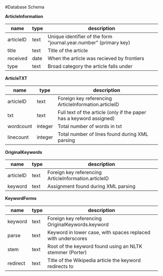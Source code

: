#Database Schema


**ArticleInformation**

name | type | description
--- | --- | ---
articleID | text | Unique identifier of the form "journal.year.number" (primary key)
title | text | Title of the article
received | date| When the article was recieved by frontiers
type | text | Broad category the article falls under

**ArticleTXT**

name | type | description
--- | --- | ---
articleID | text | Foreign key referencing ArticleInformation.articleID
txt | text | Full text of the article (only if the paper has a keyword assigned)
wordcount | integer | Total number of words in txt 
linecount | integer | Total number of lines found during XML parsing

**OriginalKeywords**

name | type | description
--- | --- | ---
articleID | text | Foreign key referencing ArticleInformation.articleID
keyword | text | Assignment found during XML parsing

**KeywordForms**

name | type | description
--- | --- | ---
keyword | text | Foreign key referencing OriginalKeywords.keyword
parse | text | Keyword in lower case, with spaces replaced with underscores
stem | text | Root of the keyword found using an NLTK stemmer (Porter)
redirect | text | Title of the Wikipedia article the keyword redirects to
